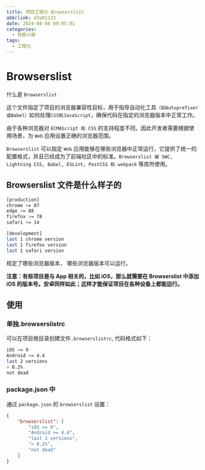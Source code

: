 ```yaml
---
title: 项目工程化-Browserslist
abbrlink: d3a81133
date: 2024-08-08 09:05:01
categories:
  - 技能小册
tags:
  - 工程化
---
```


# Browserslist

什么是 `Browserslist`

这个文件指定了项目的浏览器兼容性目标，用于指导自动化工具`（如Autoprefixer或Babel）`如何处理`CSS和JavaScript`，确保代码在指定的浏览器版本中正常工作。

由于各种浏览器对 `ECMAScript 和 CSS` 的支持程度不同，因此开发者需要根据使用场景，为 `Web` 应用设置正确的浏览器范围。

`Browserslist` 可以指定 `Web` 应用能够在哪些浏览器中正常运行，它提供了统一的配置格式，并且已经成为了前端社区中的标准。`Browserslist 被 SWC, Lightning CSS, Babel, ESLint, PostCSS 和 webpack` 等库所使用。


## Browserslist 文件是什么样子的

```bash
[production]
chrome >= 87
edge >= 88
firefox >= 78
safari >= 14

[development]
last 1 chrome version
last 1 firefox version
last 1 safari version
```

规定了哪些浏览器版本， 哪些浏览器版本可以运行。

**注意：有些项目是与 App 相关的，比如 iOS，那么就需要在 Browserslist 中添加 iOS 的版本号。安卓同样如此；这样才能保证项目在各种设备上都能运行。**

## 使用

### 单独.browserslistrc

可以在项目根目录创建文件`.browserslistrc`, 代码格式如下：

```bash
iOS >= 9
Android >= 4.4
last 2 versions
> 0.2%
not dead
```

### package.json 中

通过 `package.json` 的 `browserslist` 设置：

```json
{
	"browserslist": [
		"iOS >= 9",
		"Android >= 4.4",
		"last 2 versions",
		"> 0.2%",
		"not dead"
	]
}
```
